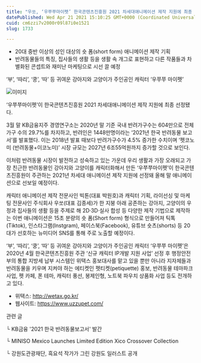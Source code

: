 ```yaml
---
title: "우쏘, ‘우쭈쭈마이펫’ 한국콘텐츠진흥원 2021 차세대애니메이션 제작 지원에 최종 선정"
datePublished: Wed Apr 21 2021 15:10:25 GMT+0000 (Coordinated Universal Time)
cuid: cm6zzi7v2000r09l87i0e1521
slug: 1733

---
```



- 20대 중반 이상의 성인 대상의 숏 폼(short form) 애니메이션 제작 기획
- 반려동물들의 특징, 집사들의 생활 등을 생활 속 개그로 표현하고 다른 작품들과 차별화된 콘셉트와 재미난 마케팅으로 시선 끌 예정

‘부’, ‘따리’, ‘쿵’, ‘따’ 등 귀여운 강아지와 고양이가 주인공인 캐릭터 ‘우쭈쭈 마이펫’

![이미지](https://cdn.hashnode.com/res/hashnode/image/upload/v1739248255186/cd413314-e436-4c14-9182-08584de528e9.jpeg)

‘우쭈쭈마이펫’이 한국콘텐츠진흥원 2021 차세대애니메이션 제작 지원에 최종 선정됐다.

3월 말 KB금융지주 경영연구소는 2020년 말 기준 국내 반려가구수는 604만으로 전체 가구 수의 29.7%를 차지하고, 반려인은 1448만명이라는 ‘2021년 한국 반려동물 보고서’를 발표했다. 이는 2018년 발표 때보다 반려가구수가 4.5% 증가한 수치이며 ‘펫코노미 (반려동물+이코노미)’ 시장 규모는 2027년 6조55억원까지 증가할 것으로 보인다.

이처럼 반려동물 시장이 발전하고 성숙하고 있는 가운데 우리 생활과 가장 오래되고 가장 친근한 반려동물인 강아지와 고양이를 캐릭터화해서 만든 ‘우쭈쭈마이펫’이 한국콘텐츠진흥원이 주관하는 2021년 차세대 애니메이션 제작 지원에 선정돼 올해 말 애니메이션으로 선보일 예정이다.

캐릭터 애니메이션 제작 전문사인 빅톤(대표 박원호)과 캐릭터 기획, 라이선싱 및 마케팅 전문사인 주식회사 우쏘(대표 김종세)가 한 지붕 아래 공존하는 강아지, 고양이의 우정과 집사들의 생활 등을 주제로 해 2D·3D·실사 합성 등 다양한 제작 기법으로 제작하는 이번 애니메이션은 15초 분량의 숏 폼(Short form) 형식으로 만들어져 틱톡(Tiktok), 인스타그램(Instgram), 페이스북(Facebook), 유튜브 숏츠(shorts) 등 20대가 선호하는 뉴미디어 SNS를 통해 주로 노출할 예정이다.

‘부’, ‘따리’, ‘쿵’, ‘따’ 등 귀여운 강아지와 고양이가 주인공인 캐릭터 ‘우쭈쭈 마이펫’은 2020년 4월 한국콘텐츠진흥원 주관 ‘신규 캐릭터 IP개발 지원 사업’ 선정 후 행정안전부의 통합 지방세 납부 시스템인 위택스 홍보대사를 맡고 있을 뿐만 아니라 지자체들과 반려동물을 키우며 지켜야 하는 에티켓인 펫티켓(petiquette) 홍보, 반려동물 테마파크 사업, 펫 카페, 폰 테마, 캐릭터 풍선, 봉제인형, 노트북 파우치 상품화 사업 등도 전개하고 있다.

- 위택스: http://wetax.go.kr/
- 웹사이트: https://www.uzzupet.com/

관련 글

└ KB금융 '2021 한국 반려동물보고서' 발간

└ MINISO Mexico Launches Limited Edition Xico Crossover Collection

└ 강원도관광재단, 흑요석 작가가 그린 강원도 일러스트 공개